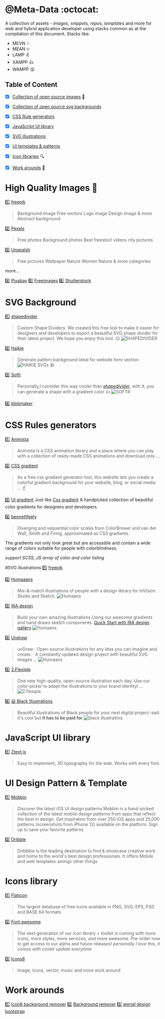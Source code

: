 # @Meta-Data :octocat:
 A collection of assets - _images_, _snippets,_ _repos_, _templates_ and more for web and hybrid application developer using stacks common as at the compilation of this document. Stacks like:
 - MEVN   :sparkles:
 - MEAN :fire:
 - LAMP :v:
 - XAMPP :+1:
 - WAMPP :stuck_out_tongue_winking_eye:
 

## Table of Content 
- [x] [Collection of open source images](#images) :foggy:
- [x] [Collection of open source svg backgrounds](#svg-background)
- [x] [CSS Rule generators](#css-rule-generators)
- [x] [JavaScript UI library](#javascript-libraries)
- [x] [SVG illustrations](#svg-illustrations)
- [x] [UI templates & patterns](#ui-templates-&-patterns)
- [x] [Icon libraries](#icon-libraries) :mag: 
- [x] [Work arounds](#work-arounds) :horse_racing:
 


# High Quality Images :rocket:
<a name="images" ></a>

 :one:  <a  href="https://www.freepik.com" target="_blank">freepik</a>

  > Background Image 
  > Free vectors 
  > Logo image 
  > Design Image & more
  > Abstract background
  

 :two:  <a  href="https://www.pexels.com/" target="_blank" target="_blank">Pexels</a>
 > Free photos 
 > Background photos
 > Best freestocl videos
 > city pictures
  
 :three:  <a  href="https://www.unsplash.com" target="_blank">Unspalsh</a>
 > Free pictures
 > Wallpaper 
 > Nature
 > Women
 > Nature & more categories
 
more...

 :four:  <a  href="https://www.pixabay" target="_blank">Pixabay</a>
 :five:  <a href="https://www.freeimages.com" target="_blank">Freeimages</a>
 :six: <a href="https://wwwshutterstock.com" target="_blank">Shutterstock</a>


# SVG Background 
<a name="svg-background"></a>

:one:  <a href="https://www.shapedivider.io" target="_blank">shapedivider</a>
>Custom Shape Dividers. 
>We created this free tool to make it easier for designers and developers to export a beautiful SVG shape divider for their latest project. We hope you enjoy this tool. :wink:
![SHAPEDIVIDER](assets/img/shapedivider.png)



 :two:  <a href="https://app.haikei.app" target="_blank">Haikie</a>
>Generate pattern background ideal for website _hero_ section
![HAIKIE SVGs](assets/img/haikie.png) :satisfied:


:three:  <a href="https://www.softr.io/tools/svg-wave-generator" target="_blank">Softr</a>
> Personally,I consider this way cooler than  _[shapedivider](shapedivider.io)_, with it, you can generate a shape with a gradient color :+1:
![SOFTR](assets/img/softr.png)

:four:  <a href="https://www.blobmaker.app/" target="_blank">blobmaker</a>

# CSS Rules generators 
<a name="css-rule-generators"></a>

:one:  <a href ="https://www.animista.net" target="_blank">Animista</a>
>Animista is a CSS animation library and a place where you can play with a collection of ready-made CSS animations and download only ...


:two:  <a href="https://www.cssgradient.io" target="_blank">CSS gradient</a>
>As a free css gradient generator tool, this website lets you create a colorful gradient background for your website, blog, or social media ... :point_up:


:three:  <a href="https://uigradients.com/" target="_blank">UI gradient</a>
Just like <a href="https://www.cssgradient.io" target="_blank">Css gradient</a>
A handpicked collection of beautiful color gradients for designers and developers.

:four:  <a href="https://bennettfeely.com/scales/" target="_blank">bennettfeely</a>
>Diverging and sequential color scales from ColorBrewer and van der Walt, Smith and Firing, approximated as CSS gradients.

The gradients not only look great but are accessible and contain a wide range of colors suitable for people with colorblindness.

*support SCSS, JS array of color and color listing*



#SVG illustrations
<a name="svg-illustrations"></a>
 :one:  <a  href="https://www.freepik.com" target="_blank">freepik</a>
 
 
 :two:  <a  href="https://www.humaaans.com
" target="_blank">Humaaans</a>

> Mix-&-match illustrations of people with a design library for InVIsion Studio and Sketch.
![Humaans](assets/img/humaaans.png)

:three:   <a  href="https://iradesign.io" target="_blank">IRA design</a>
>Build your own amazing illustrations
Using our awesome gradients and hand drawn sketch components. <a href="https://iradesign.io/gallery/illustrations" target="_blank">Quick Start with IRA design gallery</a>
![Humaans](assets/img/ira-design.png)

:four:   <a  href="https://undraw.co/illustrations
" target="_blank">Undraw</a>

> unDraw · Open-source illustrations for any idea you can imagine and create. · A constantly updated design project with beautiful SVG images ...
![Humaans](assets/img/undraw.png)

:five: <a href="https://2.flexiple.com/scale/all-illustrations#" target="_blank">2.Flexiple</a>
>One new high-quality, open-source illustration each day. Use our color-picker to adapt the illustrations to your brand identity! ...
![2.flexiple](assets/img/Screenshot_20210528-233419.png)


:six: <a href="https://www.blackillustrations.com" target="_blank">:smiley: Black Illustrations</a>
> Beautiful illustrations of Black people for your next digital project
> :sad: it's cool but **It has to be paid for**
![black illustratiins](assets/img/Screenshot_20210528-235146.png)



# JavaScript UI library
<a name="javascript-ui-libraries"><a>
:one:  <a href="https://bennettfeely.com/ztext/" target="_blank">Ztext.js</a>
>Easy to implement, 3D typography for the web. Works with every font.



# UI Design Pattern & Template 
<a name="ui-templates-&-patterns"></a>
:one:  <a href="https://mobbin.design" target="_blank">Mobbin</a>
>Discover the latest iOS UI design patterns
Mobbin is a hand-picked collection of the latest mobile design patterns from apps that reflect the best in design. Get inspiration from over 250 iOS apps and 25,000 patterns (screenshots from iPhone 12) available on the platform. Sign up to save your favorite patterns

:two:   <a href="https://dribbble.com
" target="_blank">Dribble</a>

>Dribbble is the leading destination to find & showcase creative work and home to the world's best design professionals.
It offers 
> Mobile and web templates amings other things


# Icons library
<a name="icon-libraries"></a>

:one:  <a href="https://www.flaticon.com
" target="_blank">Flaticon</a>

>The largest database of free icons available in PNG, SVG, EPS, PSD and BASE 64 formats.

:two:   <a href="https://fontawesome.com" target="_blank">Font awesome</a>
>The next generation of our icon library + toolkit is coming with more icons, more styles, more services, and more awesome. Pre-order now to get access to our alpha and future releases!
_personally I love this, it comes with cooler update everytime_

:three:   <a href="https://icons8.com
" target="_blank">Icons8</a>
> Image, Icons, vector, music and more work around



# Work arounds
<a name="work-arounds"></a>
:one:  <a href="https://icons8.com/bgremover" target="_blank"> Icon8 background remover</a>
:two:  <a href="https://www.remove.bg" target="_blank">Background remover</a>
:three: <a href="https://mdbootstrap.com/docs/standard/tools/" traget="_blank">aterial design bootstrap</a>
